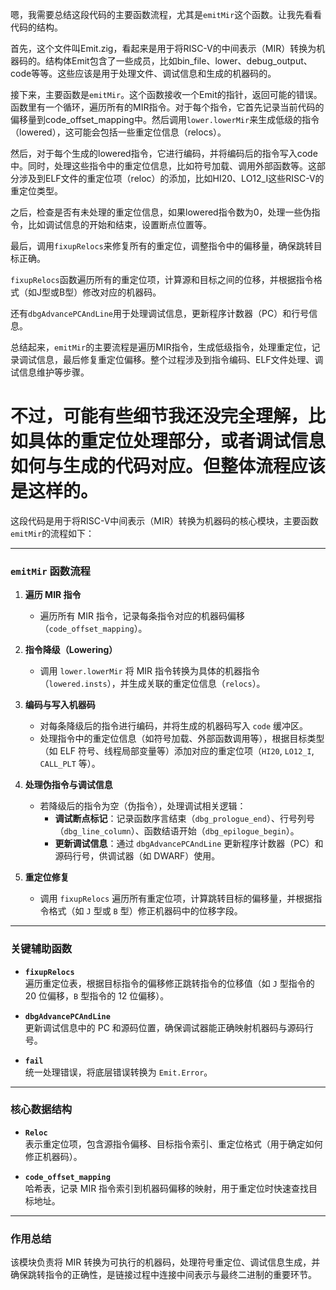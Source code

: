嗯，我需要总结这段代码的主要函数流程，尤其是`emitMir`这个函数。让我先看看代码的结构。

首先，这个文件叫Emit.zig，看起来是用于将RISC-V的中间表示（MIR）转换为机器码的。结构体Emit包含了一些成员，比如bin_file、lower、debug_output、code等等。这些应该是用于处理文件、调试信息和生成的机器码的。

接下来，主要函数是`emitMir`。这个函数接收一个Emit的指针，返回可能的错误。函数里有一个循环，遍历所有的MIR指令。对于每个指令，它首先记录当前代码的偏移量到code_offset_mapping中。然后调用`lower.lowerMir`来生成低级的指令（lowered），这可能会包括一些重定位信息（relocs）。

然后，对于每个生成的lowered指令，它进行编码，并将编码后的指令写入code中。同时，处理这些指令中的重定位信息，比如符号加载、调用外部函数等。这部分涉及到ELF文件的重定位项（reloc）的添加，比如HI20、LO12_I这些RISC-V的重定位类型。

之后，检查是否有未处理的重定位信息，如果lowered指令数为0，处理一些伪指令，比如调试信息的开始和结束，设置断点位置等。

最后，调用`fixupRelocs`来修复所有的重定位，调整指令中的偏移量，确保跳转目标正确。

`fixupRelocs`函数遍历所有的重定位项，计算源和目标之间的位移，并根据指令格式（如J型或B型）修改对应的机器码。

还有`dbgAdvancePCAndLine`用于处理调试信息，更新程序计数器（PC）和行号信息。

总结起来，`emitMir`的主要流程是遍历MIR指令，生成低级指令，处理重定位，记录调试信息，最后修复重定位偏移。整个过程涉及到指令编码、ELF文件处理、调试信息维护等步骤。

不过，可能有些细节我还没完全理解，比如具体的重定位处理部分，或者调试信息如何与生成的代码对应。但整体流程应该是这样的。
================================================
这段代码是用于将RISC-V中间表示（MIR）转换为机器码的核心模块，主要函数`emitMir`的流程如下：

---

### **`emitMir` 函数流程**
1. **遍历 MIR 指令**  
   - 遍历所有 MIR 指令，记录每条指令对应的机器码偏移（`code_offset_mapping`）。

2. **指令降级（Lowering）**  
   - 调用 `lower.lowerMir` 将 MIR 指令转换为具体的机器指令（`lowered.insts`），并生成关联的重定位信息（`relocs`）。

3. **编码与写入机器码**  
   - 对每条降级后的指令进行编码，并将生成的机器码写入 `code` 缓冲区。  
   - 处理指令中的重定位信息（如符号加载、外部函数调用等），根据目标类型（如 ELF 符号、线程局部变量等）添加对应的重定位项（`HI20`, `LO12_I`, `CALL_PLT` 等）。

4. **处理伪指令与调试信息**  
   - 若降级后的指令为空（伪指令），处理调试相关逻辑：  
     - **调试断点标记**：记录函数序言结束（`dbg_prologue_end`）、行号列号（`dbg_line_column`）、函数结语开始（`dbg_epilogue_begin`）。  
     - **更新调试信息**：通过 `dbgAdvancePCAndLine` 更新程序计数器（PC）和源码行号，供调试器（如 DWARF）使用。

5. **重定位修复**  
   - 调用 `fixupRelocs` 遍历所有重定位项，计算跳转目标的偏移量，并根据指令格式（如 `J` 型或 `B` 型）修正机器码中的位移字段。

---

### **关键辅助函数**
- **`fixupRelocs`**  
  遍历重定位表，根据目标指令的偏移修正跳转指令的位移值（如 `J` 型指令的 20 位偏移，`B` 型指令的 12 位偏移）。

- **`dbgAdvancePCAndLine`**  
  更新调试信息中的 PC 和源码位置，确保调试器能正确映射机器码与源码行号。

- **`fail`**  
  统一处理错误，将底层错误转换为 `Emit.Error`。

---

### **核心数据结构**
- **`Reloc`**  
  表示重定位项，包含源指令偏移、目标指令索引、重定位格式（用于确定如何修正机器码）。

- **`code_offset_mapping`**  
  哈希表，记录 MIR 指令索引到机器码偏移的映射，用于重定位时快速查找目标地址。

---

### **作用总结**
该模块负责将 MIR 转换为可执行的机器码，处理符号重定位、调试信息生成，并确保跳转指令的正确性，是链接过程中连接中间表示与最终二进制的重要环节。